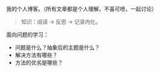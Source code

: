 我的个人博客。（所有文章都是个人理解，不喜可喷，一起讨论）

> 知识：阅读 -> 反思 -> 记录内化。

面向问题的学习：
- 问题是什么？抽象后的主题是什么？
- 解决方法有哪些？
- 方法的优劣是哪些？